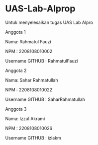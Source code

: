 # UAS-Lab-Alprop
Untuk menyelesaikan tugas UAS Lab Alpro

Anggota 1

Nama: Rahmatul Fauzi

NPM : 2208108010002

Username GITHUB : RahmatulFauzi


Anggota 2

Nama: Sahar Rahmatullah

NPM : 2208108010022

Username GITHUB : SaharRahmatullah


Anggota 3

Nama: Izzul Akrami

NPM : 2208108010026

Username GITHUB : izlakm
